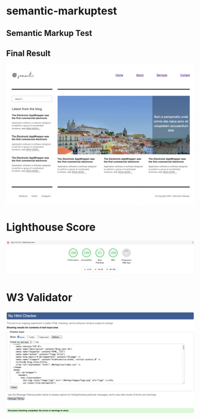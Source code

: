 # semantic-markuptest

## Semantic Markup Test

## Final Result
![Final Result](./Design/Screenshot-semantic-markup-test.png)

# Lighthouse Score
![Lighthouse Score](./Design/lighhouse-report.png)

# W3 Validator
![W3 Validator](./Design/w3-validator.png)
